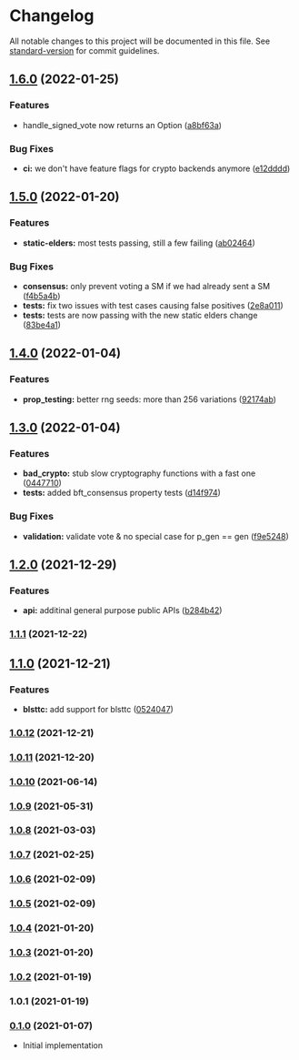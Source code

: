 # Changelog

All notable changes to this project will be documented in this file. See [standard-version](https://github.com/conventional-changelog/standard-version) for commit guidelines.

## [1.6.0](https://github.com/maidsafe/sn_membership/compare/v1.5.0...v1.6.0) (2022-01-25)


### Features

* handle_signed_vote now returns an Option<SignedVote> ([a8bf63a](https://github.com/maidsafe/sn_membership/commit/a8bf63a97cf907a17833c5569b14913b66b4ea0a))


### Bug Fixes

* **ci:** we don't have feature flags for crypto backends anymore ([e12dddd](https://github.com/maidsafe/sn_membership/commit/e12dddd8423f6857f57ef1f46e1f031fefa989c7))

## [1.5.0](https://github.com/maidsafe/sn_membership/compare/v1.4.0...v1.5.0) (2022-01-20)


### Features

* **static-elders:** most tests passing, still a few failing ([ab02464](https://github.com/maidsafe/sn_membership/commit/ab02464aa6e2d6d7860991a2abcd35a177504f9a))


### Bug Fixes

* **consensus:** only prevent voting a SM if we had already sent a SM ([f4b5a4b](https://github.com/maidsafe/sn_membership/commit/f4b5a4b8b9cb4ad0c7ca0b2cfb2fc33116fc12c8))
* **tests:** fix two issues with test cases causing false positives ([2e8a011](https://github.com/maidsafe/sn_membership/commit/2e8a011df931847ffc7a1891a1b98b7f81316ff1))
* **tests:** tests are now passing with the new static elders change ([83be4a1](https://github.com/maidsafe/sn_membership/commit/83be4a1412090d066a7a2bbe74c24129b138f27c))

## [1.4.0](https://github.com/maidsafe/brb_membership/compare/v1.3.0...v1.4.0) (2022-01-04)


### Features

* **prop_testing:** better rng seeds: more than 256 variations ([92174ab](https://github.com/maidsafe/brb_membership/commit/92174ab8d239f976ba6c67a808d0104fdd928447))

## [1.3.0](https://github.com/maidsafe/brb_membership/compare/v1.2.0...v1.3.0) (2022-01-04)


### Features

* **bad_crypto:** stub slow cryptography functions with a fast one ([0447710](https://github.com/maidsafe/brb_membership/commit/0447710d0fffc2a2e7f28c16dd9af43102fde567))
* **tests:** added bft_consensus property tests ([d14f974](https://github.com/maidsafe/brb_membership/commit/d14f974afd488eb8e60a83e091490418a3dc3e26))


### Bug Fixes

* **validation:** validate vote & no special case for  p_gen == gen ([f9e5248](https://github.com/maidsafe/brb_membership/commit/f9e5248e095e57a79441ead5a6b8c546e31cab87))

## [1.2.0](https://github.com/maidsafe/brb_membership/compare/v1.1.1...v1.2.0) (2021-12-29)


### Features

* **api:** additinal general purpose public APIs ([b284b42](https://github.com/maidsafe/brb_membership/commit/b284b42ee6ec169dd6fafefcda2ae45a2e8475eb))

### [1.1.1](https://github.com/maidsafe/brb_membership/compare/v1.1.0...v1.1.1) (2021-12-22)

## [1.1.0](https://github.com/maidsafe/brb_membership/compare/v1.0.12...v1.1.0) (2021-12-21)


### Features

* **blsttc:** add support for blsttc ([0524047](https://github.com/maidsafe/brb_membership/commit/0524047047506898373853698c77268c2fc19cf7))

### [1.0.12](https://github.com/maidsafe/brb_membership/compare/v1.0.11...v1.0.12) (2021-12-21)

### [1.0.11](https://github.com/maidsafe/brb_membership/compare/v1.0.10...v1.0.11) (2021-12-20)

### [1.0.10](https://github.com/maidsafe/brb_membership/compare/v1.0.9...v1.0.10) (2021-06-14)

### [1.0.9](https://github.com/maidsafe/brb_membership/compare/v1.0.8...v1.0.9) (2021-05-31)

### [1.0.8](https://github.com/maidsafe/brb_membership/compare/v1.0.7...v1.0.8) (2021-03-03)

### [1.0.7](https://github.com/maidsafe/brb_membership/compare/v1.0.6...v1.0.7) (2021-02-25)

### [1.0.6](https://github.com/maidsafe/brb_membership/compare/v1.0.5...v1.0.6) (2021-02-09)

### [1.0.5](https://github.com/maidsafe/brb_membership/compare/v1.0.4...v1.0.5) (2021-02-09)

### [1.0.4](https://github.com/maidsafe/brb_membership/compare/v1.0.3...v1.0.4) (2021-01-20)

### [1.0.3](https://github.com/maidsafe/brb_membership/compare/v1.0.2...v1.0.3) (2021-01-20)

### [1.0.2](https://github.com/maidsafe/brb_membership/compare/v1.0.1...v1.0.2) (2021-01-19)

### 1.0.1 (2021-01-19)

### [0.1.0](https://github.com/maidsafe/sn_launch_tool/compare/v0.1.0...v0.1.0) (2021-01-07)
* Initial implementation
